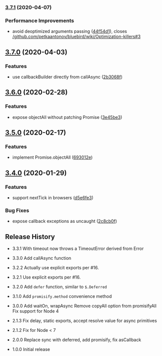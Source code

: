 ### [3.7.1](https://github.com/mixmaxhq/promise-callbacks/compare/v3.7.0...v3.7.1) (2020-04-07)


### Performance Improvements

* avoid deoptimized arguments passing ([44f54d1](https://github.com/mixmaxhq/promise-callbacks/commit/44f54d19e995f75fbd0b9c4cd36b35a58df8ec0b)), closes [/github.com/petkaantonov/bluebird/wiki/Optimization-killers#3](https://github.com/mixmaxhq//github.com/petkaantonov/bluebird/wiki/Optimization-killers/issues/3)

## [3.7.0](https://github.com/mixmaxhq/promise-callbacks/compare/v3.6.0...v3.7.0) (2020-04-03)


### Features

* use callbackBuilder directly from callAsync ([2b3068f](https://github.com/mixmaxhq/promise-callbacks/commit/2b3068f06ea96a0eaa8f536b094f3d5e6ca48e04))

## [3.6.0](https://github.com/mixmaxhq/promise-callbacks/compare/v3.5.0...v3.6.0) (2020-02-28)


### Features

* expose objectAll without patching Promise ([3e45be3](https://github.com/mixmaxhq/promise-callbacks/commit/3e45be377dc299797c0e572bbcc643a3cd1701a7))

## [3.5.0](https://github.com/mixmaxhq/promise-callbacks/compare/v3.4.0...v3.5.0) (2020-02-17)


### Features

* implement Promise.objectAll ([693012e](https://github.com/mixmaxhq/promise-callbacks/commit/693012ef99b737963a5c9c627920294fd6c7dfe3))

## [3.4.0](https://github.com/mixmaxhq/promise-callbacks/compare/v3.3.1...v3.4.0) (2020-01-29)


### Features

* support nextTick in browsers ([d5e6fe3](https://github.com/mixmaxhq/promise-callbacks/commit/d5e6fe39d80620182f0307b9523fdf37b4f3fdee))


### Bug Fixes

* expose callback exceptions as uncaught ([2c8cb0f](https://github.com/mixmaxhq/promise-callbacks/commit/2c8cb0fa07454c9d726feac24b83ac167f1ab007))

## Release History

* 3.3.1 With timeout now throws a TimeoutError derived from Error

* 3.3.0 Add callAsync function

* 3.2.2 Actually use explicit exports per #16.
* 3.2.1 Use explicit exports per #16.
* 3.2.0 Add `defer` function, similar to `$.Deferred`
* 3.1.0 Add `promisify.method` convenience method
* 3.0.0 Add waitOn, wrapAsync
        Remove copyAll option from promisifyAll
        Fix support for Node 4
* 2.1.3 Fix delay, static exports, accept resolve value for async primitives
* 2.1.2 Fix for Node < 7
* 2.0.0 Replace sync with deferred, add promisify, fix asCallback
* 1.0.0 Initial release
